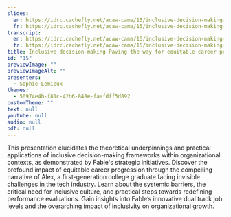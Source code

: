 ```yaml
---
slides:
  en: https://idrc.cachefly.net/acaw-cama/15/inclusive-decision-making-paving-the-way-for-equitable-career-progression-slides-en.pptx
  fr: https://idrc.cachefly.net/acaw-cama/15/inclusive-decision-making-paving-the-way-for-equitable-career-progression-slides-fr.pptx
transcript:
  en: https://idrc.cachefly.net/acaw-cama/15/inclusive-decision-making-paving-the-way-for-equitable-career-progression-transcript-en.docx
  fr: https://idrc.cachefly.net/acaw-cama/15/inclusive-decision-making-paving-the-way-for-equitable-career-progression-transcript-fr.docx
title: Inclusive decision-making Paving the way for equitable career progression
id: "15"
previewImage: ""
previewImageAlt: ""
presenters:
  - Sophie Lemieux
themes:
  - 50974e4b-f81c-42b6-848e-faefdff5d892
customTheme: ""
text: null
youtube: null
audio: null
pdf: null
---
```

This presentation elucidates the theoretical underpinnings and practical applications of inclusive decision-making frameworks within organizational contexts, as demonstrated by Fable's strategic initiatives. Discover the profound impact of equitable career progression through the compelling narrative of Alex, a first-generation college graduate facing invisible challenges in the tech industry. Learn about the systemic barriers, the critical need for inclusive culture, and practical steps towards redefining performance evaluations. Gain insights into Fable’s innovative dual track job levels and the overarching impact of inclusivity on organizational growth.
